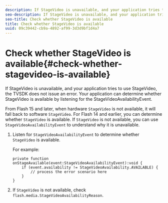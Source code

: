 ```yaml
---
description: If StageVideo is unavailable, and your application tries to use StageVideo, the TVSDK does not issue an error. Your application can determine whether StageVideo is available by listening for the StageVideoAvailabilityEvent.
seo-description: If StageVideo is unavailable, and your application tries to use StageVideo, the TVSDK does not issue an error. Your application can determine whether StageVideo is available by listening for the StageVideoAvailabilityEvent.
seo-title: Check whether StageVideo is available
title: Check whether StageVideo is available
uuid: 09c39442-cb9a-4892-af99-3d3d9bf1d4a7
---
```


# Check whether StageVideo is available{#check-whether-stagevideo-is-available}

If StageVideo is unavailable, and your application tries to use StageVideo, the TVSDK does not issue an error. Your application can determine whether StageVideo is available by listening for the StageVideoAvailabilityEvent.

From Flash 15 and later, when hardware `StageVideo` is not available, it will fall back to software `StageVideo`. For Flash 14 and earlier, you can determine whether `StageVideo` is available. If `StageVideo` is not available, you can use `StageVideoAvailabilityEvent` to understand why it is unavailable. 

1. Listen for `StageVideoAvailabilityEvent` to determine whether `StageVideo` is available.

   For example:

   ```
   private function onStageAvailable(event:StageVideoAvailabilityEvent):void {
       if (event.availability != StageVideoAvailability.AVAILABLE) {
           // process the error scenario here
       }
   }
   ```

1. If `StageVideo` is not available, check `flash.media.StageVideoAvailabilityReason`.
